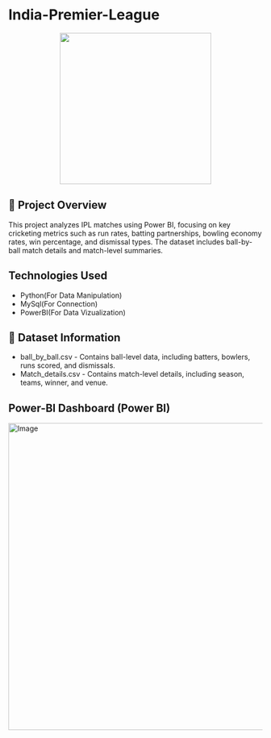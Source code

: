   # India-Premier-League
<p align="center">
  <img src="https://github.com/user-attachments/assets/ece6221e-9c97-40b8-8bdc-3c7f51e1c1a2" width="300">
</p>

## 📌 Project Overview
This project analyzes IPL matches using Power BI, focusing on key cricketing metrics such as run rates, batting partnerships, bowling economy rates, win percentage, and dismissal types. The dataset includes ball-by-ball match details and match-level summaries.
## Technologies Used
* Python(For Data Manipulation)
* MySql(For Connection)
* PowerBI(For Data Vizualization)

 ## 📂 Dataset Information
* ball_by_ball.csv - Contains ball-level data, including batters, bowlers, runs scored, and dismissals.
* Match_details.csv - Contains match-level details, including season, teams, winner, and venue.

## Power-BI Dashboard (Power BI)
<img width="609" alt="Image" src="https://github.com/user-attachments/assets/6168c134-633e-4ead-be64-fb7b80f869d9" />
